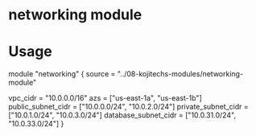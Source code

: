 # networking module

# Usage
module "networking" {
  source = "../08-kojitechs-modules/networking-module"

  vpc_cidr             = "10.0.0.0/16"
  azs                  = ["us-east-1a", "us-east-1b"]
  public_subnet_cidr   = ["10.0.0.0/24", "10.0.2.0/24"]
  private_subnet_cidr  = ["10.0.1.0/24", "10.0.3.0/24"]
  database_subnet_cidr = ["10.0.31.0/24", "10.0.33.0/24"]
}
